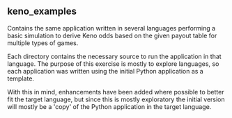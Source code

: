 ## keno_examples

Contains the same application written in several languages performing a basic simulation to derive Keno odds based on the given payout table for multiple types of games.

Each directory contains the necessary source to run the application in that language. The purpose of this exercise is mostly to explore languages, so each application was written using the initial Python application as a template.

With this in mind, enhancements have been added where possible to better fit the target language, but since this is mostly exploratory the initial version will mostly be a 'copy' of the Python application in the target language.
